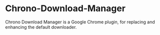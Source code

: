 # Chrono-Download-Manager
Chrono Download Manager is a Google Chrome plugin,  for replacing and enhancing the default downloader.
